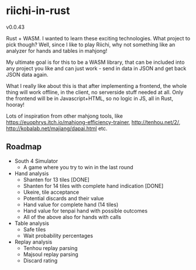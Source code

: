 # riichi-in-rust
v0.0.43

Rust + WASM. I wanted to learn these exciting technologies. What project to pick though?
Well, since I like to play Riichi, why not something like an analyzer for
hands and tables in mahjong!

My ultimate goal is for this to be a WASM library, that can be included into
any project you like and can just work - send in data in JSON and get back JSON data
again. 

What I really like about this is that after implementing a frontend, the whole
thing will work offline, in the client, no serverside stuff needed at all.
Only the frontend will be in Javascript+HTML, so no logic in JS, all in Rust, hooray!

Lots of inspiration from other mahjong tools, like https://euophrys.itch.io/mahjong-efficiency-trainer, http://tenhou.net/2/, http://kobalab.net/majiang/dapai.html etc.

## Roadmap
- South 4 Simulator
    - A game where you try to win in the last round
- Hand analysis
    - Shanten for 13 tiles [DONE]
    - Shanten for 14 tiles with complete hand indication [DONE]
    - Ukeire, tile acceptance
    - Potential discards and their value    
    - Hand value for complete hand (14 tiles)
    - Hand value for tenpai hand with possible outcomes
    - All of the above also for hands with calls
- Table analysis
    - Safe tiles
    - Wait probability percentages
- Replay analysis
    - Tenhou replay parsing
    - Majsoul replay parsing
    - Discard rating
